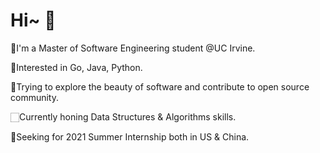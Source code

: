 # Hi~ 🤪

📖I'm a Master of Software Engineering student @UC Irvine.

🔨Interested in Go, Java, Python.

🌁Trying to explore the beauty of software and contribute to open source community.

🏻‍Currently honing Data Structures & Algorithms skills.

👀Seeking for 2021 Summer Internship both in US & China.
